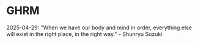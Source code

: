 # GHRM

2025-04-29: "When we have our body and mind in order, everything else will exist in the right place, in the right way." - Shunryu Suzuki